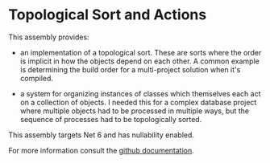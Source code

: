 # Topological Sort and Actions

This assembly provides:

- an implementation of a topological sort. These are sorts where the order is implicit in how the objects depend on each other. A common example is determining the build order for a multi-project solution when it's compiled.

- a system for organizing instances of classes which themselves each act on a collection of objects. I needed this for a complex database project where multiple objects had to be processed in multiple ways, but the sequence of processes had to be topologically sorted.

This assembly targets Net 6 and has nullability enabled.

For more information consult the [github documentation](https://github.com/markolbert/ProgrammingUtilities/blob/master/docs/topo-sort.md).
